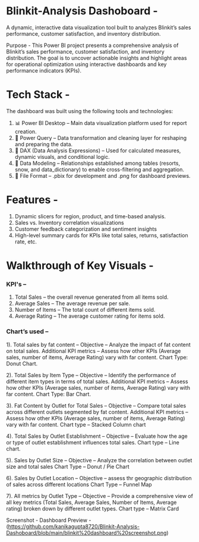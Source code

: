 # Blinkit-Analysis Dashoboard - 
A dynamic, interactive data visualization tool built to analyzes Blinkit’s sales performance, customer satisfaction, and inventory distribution.

Purpose -
This Power BI project presents a comprehensive analysis of Blinkit’s sales performance, customer satisfaction, and inventory distribution. The goal is to uncover actionable insights and highlight areas for operational optimization using interactive dashboards and key performance indicators (KPIs).


# Tech Stack - 
The dashboard was built using the following tools and technologies:
1) 📊 Power BI Desktop – Main data visualization platform used for report creation.
2) 📂 Power Query – Data transformation and cleaning layer for reshaping and preparing the data.
3) 🧠 DAX (Data Analysis Expressions) – Used for calculated measures, dynamic visuals, and conditional logic.
4) 📝 Data Modeling – Relationships established among tables (resorts, snow, and data_dictionary) to enable cross-filtering and aggregation.
5) 📁 File Format – .pbix for development and .png for dashboard previews.


# Features -
1) Dynamic slicers for region, product, and time-based analysis.
2) Sales vs. Inventory correlation visualizations
3) Customer feedback categorization and sentiment insights
4) High-level summary cards for KPIs like total sales, returns, satisfaction rate, etc.


# Walkthrough of Key Visuals -
### KPI's –
1.	Total Sales – the overall revenue generated from all items sold.
2.	Average Sales – The average revenue per sale.
3.	Number of Items – The total count of different items sold.
4.	Average Rating – The average customer rating for items sold.


### Chart’s used – 
1). Total sales by fat content –
Objective – Analyze the impact of fat content on total sales.
Additional KPI metrics – Assess how other KPIs (Average sales, number of items, Average Rating) vary with far content.
Chart Type: Donut Chart.

2). Total Sales by Item Type – 
Objective – Identify the performance of different item types in terms of total sales.
Additional KPI metrics – Assess how other KPIs (Average sales, number of items, Average Rating) vary with far content.
Chart Type: Bar Chart.

3). Fat Content by Outlet for Total Sales – 
Objective – Compare total sales across different outlets segmented by fat content.
Additional KPI metrics – Assess how other KPIs (Average sales, number of items, Average Rating) vary with far content.
Chart type – Stacked Column chart

4). Total Sales by Outlet Establishment – 
Objective – Evaluate how the age or type of outlet establishment influences total sales.
Chart type – Line chart.

5). Sales by Outlet Size –
Objective – Analyze the correlation between outlet size and total sales
Chart Type – Donut / Pie Chart

6). Sales by Outlet Location – 
Objective – assess thr geographic distribution of sales across different locations
Chart Type – Funnel Map

7). All metrics by Outlet Type – 
Objective – Provide a comprehensive view of all key metrics (Total Sales, Average Sales, Number of Items, Average rating) broken down by different outlet types.
Chart type – Matrix Card


Screenshot - 
Dashboard Preview - (https://github.com/kanikagupta8720/Blinkit-Analysis-Dashoboard/blob/main/blinkit%20dashboard%20screenshot.png)
